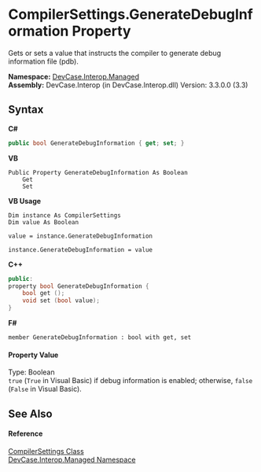 # CompilerSettings.GenerateDebugInformation Property 
 

Gets or sets a value that instructs the compiler to generate debug information file (pdb).

**Namespace:**&nbsp;<a href="N_DevCase_Interop_Managed">DevCase.Interop.Managed</a><br />**Assembly:**&nbsp;DevCase.Interop (in DevCase.Interop.dll) Version: 3.3.0.0 (3.3)

## Syntax

**C#**<br />
``` C#
public bool GenerateDebugInformation { get; set; }
```

**VB**<br />
``` VB
Public Property GenerateDebugInformation As Boolean
	Get
	Set
```

**VB Usage**<br />
``` VB Usage
Dim instance As CompilerSettings
Dim value As Boolean

value = instance.GenerateDebugInformation

instance.GenerateDebugInformation = value
```

**C++**<br />
``` C++
public:
property bool GenerateDebugInformation {
	bool get ();
	void set (bool value);
}
```

**F#**<br />
``` F#
member GenerateDebugInformation : bool with get, set

```


#### Property Value
Type: Boolean<br />`true` (`True` in Visual Basic) if debug information is enabled; otherwise, `false` (`False` in Visual Basic).

## See Also


#### Reference
<a href="T_DevCase_Interop_Managed_CompilerSettings">CompilerSettings Class</a><br /><a href="N_DevCase_Interop_Managed">DevCase.Interop.Managed Namespace</a><br />